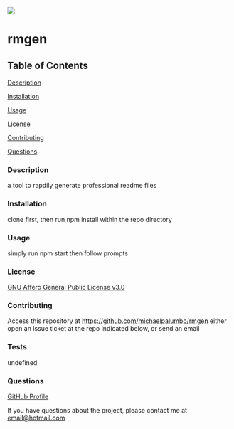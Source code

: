
![](https://img.shields.io/badge/license-AGPL_3.0-blue)    
# rmgen

## Table of Contents

[Description](#description)

[Installation](#installation)

[Usage](#usage)

[License](#license)

[Contributing](#contributing)

[Questions](#questions)

### Description
a tool to rapdily generate professional readme files

### Installation
clone first, then run npm install within the repo directory

### Usage
simply run npm start then follow prompts

### License
[GNU Affero General Public License v3.0](https://api.github.com/licenses/agpl-3.0)

### Contributing
Access this repository at https://github.com/michaelpalumbo/rmgen
either open an issue ticket at the repo indicated below, or send an email

### Tests
undefined

### Questions
[GitHub Profile](https://github.com/michaelpalumbo)

If you have questions about the project, please contact me at email@hotmail.com


    